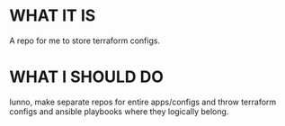 # WHAT IT IS
A repo for me to store terraform configs.

# WHAT I SHOULD DO
Iunno, make separate repos for entire apps/configs and throw terraform configs and ansible playbooks where they logically belong.